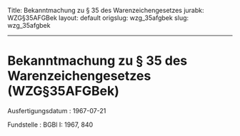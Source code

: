 Title: Bekanntmachung zu § 35 des Warenzeichengesetzes
jurabk: WZG§35AFGBek
layout: default
origslug: wzg_35afgbek
slug: wzg_35afgbek

---

# Bekanntmachung zu § 35 des Warenzeichengesetzes (WZG§35AFGBek)

Ausfertigungsdatum
:   1967-07-21

Fundstelle
:   BGBl I: 1967, 840

